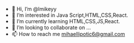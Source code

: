 - 👋 Hi, I’m @lmikeyy
- 👀 I’m interested in Java Script,HTML,CSS,React.
- 🌱 I’m currently learning HTML,CSS,JS,React.
- 💞️ I’m looking to collaborate on ...
- 📫 How to reach me mihaellipotic6@gmail.com

<!---
lmikeyy/lmikeyy is a ✨ special ✨ repository because its `README.md` (this file) appears on your GitHub profile.
You can click the Preview link to take a look at your changes.
--->
